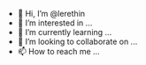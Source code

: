- 👋 Hi, I’m @lerethin
- 👀 I’m interested in ...
- 🌱 I’m currently learning ...
- 💞️ I’m looking to collaborate on ...
- 📫 How to reach me ...

<!---
lerethin/lerethin is a ✨ special ✨ repository because its `README.md` (this file) appears on your GitHub profile.
You can click the Preview link to take a look at your changes.
--->

